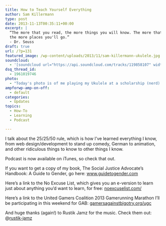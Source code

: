 ```yaml
---
title: How to Teach Yourself Everything
author: Sam Killermann
type: post
date: 2013-11-13T00:35:11+00:00
excerpt: |
  “The more that you read, the more things you will know. The more that you learn, 
  the more places you'll go.”
  - Dr. Seuss
draft: true
url: /?p=131
featured_image: /wp-content/uploads/2013/11/sam-killermann-ukulele.jpg
soundcloud:
  - '[soundcloud url="https://api.soundcloud.com/tracks/119858107" width="100%" height="166" iframe="true" /]'
dsq_thread_id:
  - 1961019746
photo:
  - "Today's photo is of me playing my Ukulele at a scholarship (nerd) retreat in college. The year: 2006. My hair: bodacious."
ampforwp-amp-on-off:
  - default
categories:
  - Updates
topics:
  - How-To
  - Learning
  - Podcast

---
```

I talk about the 25/25/50 rule, which is how I&#8217;ve learned everything I know, from web design/development to stand up comedy, German to animation, and other ridiculous things to know to other things I know.

Podcast is now available on iTunes, so check that out.

If you want to get a copy of my book, The Social Justice Advocate&#8217;s Handbook: A Guide to Gender, go here: <a href="http://www.guidetogender.com/" target="_blank" rel="nofollow noopener">www.guidetogender.com</a>

Here&#8217;s a link to the No Excuse List, which gives you an e-version to learn just about anything you&#8217;d want to learn, for free: <a href="http://noexcuselist.com/" target="_blank" rel="nofollow noopener">noexcuselist.com/</a>

Here&#8217;s a link to the United Gamers Coalition 2013 Gamerunning Marathon I&#8217;ll be participating in this weekend for GAB: <a href="http://gamersagainstbigotry.org/ugc" target="_blank" rel="nofollow noopener">gamersagainstbigotry.org/ugc</a>

And huge thanks (again!) to Rustik Jamz for the music. Check them out: @[rustik-jamz][1]

 [1]: https://soundcloud.com/rustik-jamz